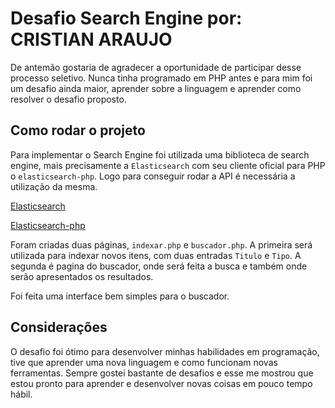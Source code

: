 # Desafio Search Engine por: CRISTIAN ARAUJO

De antemão gostaria de agradecer a oportunidade de participar desse processo seletivo. Nunca tinha programado em PHP antes e para mim foi um desafio ainda maior, aprender sobre a linguagem e aprender como resolver o desafio proposto. 

## Como rodar o projeto

Para implementar o Search Engine foi utilizada uma biblioteca de search engine, mais precisamente a `Elasticsearch` com seu cliente oficial para PHP o `elasticsearch-php`. Logo para conseguir rodar a API é necessária a utilização da mesma. 

[Elasticsearch](https://www.elastic.co/products/elasticsearch)

[Elasticsearch-php](https://www.elastic.co/guide/en/elasticsearch/client/php-api/2.0/index.html)

Foram criadas duas páginas, `indexar.php` e `buscador.php`. A primeira será utilizada para indexar novos itens, com duas entradas `Titulo` e `Tipo`. A segunda é pagina do buscador, onde será feita a busca e também onde serão apresentados os resultados.

Foi feita uma interface bem simples para o buscador.

## Considerações
O desafio foi ótimo para desenvolver minhas habilidades em programação, tive que aprender uma nova linguagem e como funcionam novas ferramentas. Sempre gostei bastante de desafios e esse me mostrou que estou pronto para aprender e desenvolver novas coisas em pouco tempo hábil.
